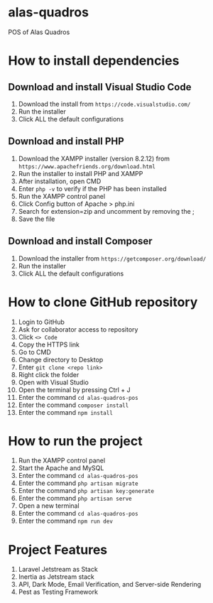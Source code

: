 # alas-quadros

POS of Alas Quadros

# How to install dependencies

## Download and install Visual Studio Code

1. Download the install from `https://code.visualstudio.com/`
2. Run the installer
3. Click ALL the default configurations

## Download and install PHP

1. Download the XAMPP installer (version 8.2.12) from `https://www.apachefriends.org/download.html`
2. Run the installer to install PHP and XAMPP
3. After installation, open CMD
4. Enter `php -v` to verify if the PHP has been installed
5. Run the XAMPP control panel
6. Click Config button of Apache > php.ini
7. Search for extension=zip and uncomment by removing the ;
8. Save the file

## Download and install Composer

1. Download the installer from `https://getcomposer.org/download/`
2. Run the installer
3. Click ALL the default configurations

# How to clone GitHub repository

1. Login to GitHub
2. Ask for collaborator access to repository
3. Click `<> Code`
4. Copy the HTTPS link
5. Go to CMD
6. Change directory to Desktop
7. Enter `git clone <repo link>`
8. Right click the folder
9. Open with Visual Studio
10. Open the terminal by pressing Ctrl + J
11. Enter the command `cd alas-quadros-pos`
12. Enter the command `composer install`
13. Enter the command `npm install`

# How to run the project

1. Run the XAMPP control panel
2. Start the Apache and MySQL
3. Enter the command `cd alas-quadros-pos`
4. Enter the command `php artisan migrate`
5. Enter the command `php artisan key:generate`
6. Enter the command `php artisan serve`
7. Open a new terminal
8. Enter the command `cd alas-quadros-pos`
9. Enter the command `npm run dev`

# Project Features

1. Laravel Jetstream as Stack
2. Inertia as Jetstream stack
3. API, Dark Mode, Email Verification, and Server-side Rendering
4. Pest as Testing Framework

